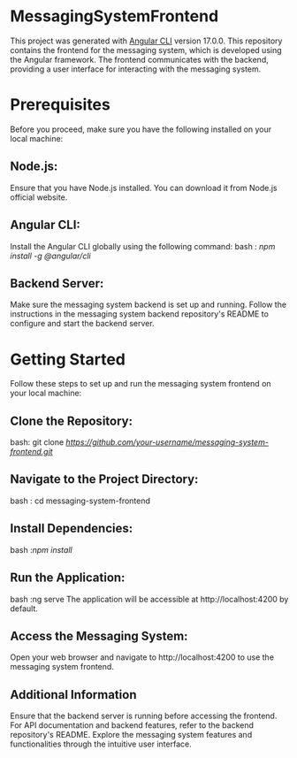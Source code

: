 # MessagingSystemFrontend
This project was generated with [Angular CLI](https://github.com/angular/angular-cli) version 17.0.0.
This repository contains the frontend for the messaging system, which is developed using the Angular framework. 
The frontend communicates with the backend, providing a user interface for interacting with the messaging system.


# Prerequisites
Before you proceed, make sure you have the following installed on your local machine:

  ## Node.js: 
  Ensure that you have Node.js installed. You can download it from Node.js official website.

  ## Angular CLI:
  Install the Angular CLI globally using the following command:
         bash : *npm install -g @angular/cli*

 ## Backend Server:
 Make sure the messaging system backend is set up and running. 
 Follow the instructions in the messaging system backend repository's README to configure and start the backend server.


# Getting Started
Follow these steps to set up and run the messaging system frontend on your local machine:

 ## Clone the Repository:
   bash: git clone *https://github.com/your-username/messaging-system-frontend.git*

## Navigate to the Project Directory:
  bash : cd messaging-system-frontend

## Install Dependencies:
  bash :*npm install*


## Run the Application:
  bash :ng serve
  The application will be accessible at http://localhost:4200 by default.

## Access the Messaging System:
   Open your web browser and navigate to http://localhost:4200 to use the messaging system frontend.

## Additional Information
  Ensure that the backend server is running before accessing the frontend.
  For API documentation and backend features, refer to the backend repository's README.
    Explore the messaging system features and functionalities through the intuitive user interface.
